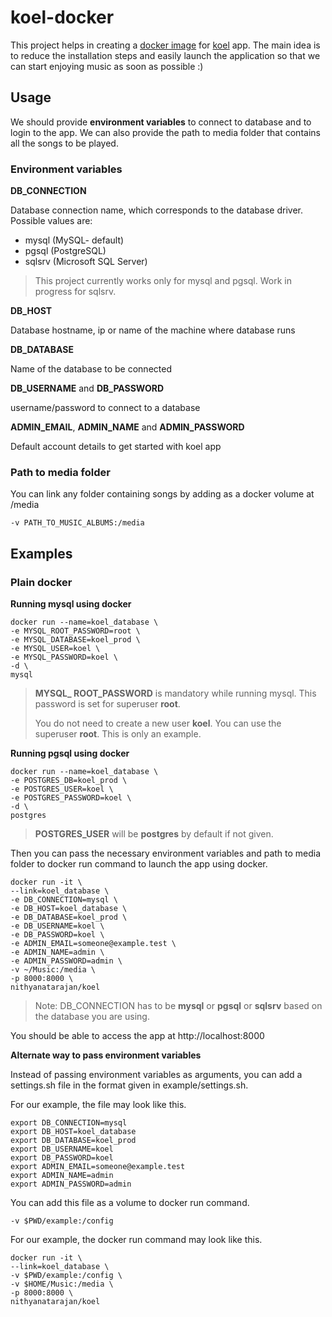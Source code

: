 # koel-docker

This project helps in creating a [docker image](https://hub.docker.com/r/nithyanatarajan/koel/) for [koel](https://github.com/phanan/koel) app. The main idea is to reduce the installation steps and easily launch the application so that we can start enjoying music as soon as possible :)


## Usage

We should provide **environment variables** to connect to database and to login to the app. We can also provide the path to media folder that contains all the songs to be played.

### Environment variables

**DB_CONNECTION**

Database connection name, which corresponds to the database driver.
Possible values are:

* mysql (MySQL- default)
* pgsql (PostgreSQL)
* sqlsrv (Microsoft SQL Server)

> This project currently works only for mysql and pgsql. Work in progress for sqlsrv.

**DB_HOST**

Database hostname, ip or name of the machine where database runs

**DB_DATABASE**

Name of the database to be connected

**DB_USERNAME** and **DB_PASSWORD**

username/password to connect to a database

**ADMIN_EMAIL**, **ADMIN_NAME** and **ADMIN_PASSWORD**

Default account details to get started with koel app

### Path to media folder

You can link any folder containing songs by adding as a docker volume at /media

```
-v PATH_TO_MUSIC_ALBUMS:/media
```


## Examples

### Plain docker
**Running mysql using docker**

```
docker run --name=koel_database \
-e MYSQL_ROOT_PASSWORD=root \
-e MYSQL_DATABASE=koel_prod \
-e MYSQL_USER=koel \
-e MYSQL_PASSWORD=koel \
-d \
mysql
```

> **MYSQL_ ROOT_PASSWORD** is mandatory while running mysql. This password is set for superuser **root**.
>
> You do not need to create a new user **koel**. You can use the superuser **root**. This is only an example.

**Running pgsql using docker**

```
docker run --name=koel_database \
-e POSTGRES_DB=koel_prod \
-e POSTGRES_USER=koel \
-e POSTGRES_PASSWORD=koel \
-d \
postgres
```
> **POSTGRES_USER** will be **postgres** by default if not given.

Then you can pass the necessary environment variables and path to media folder to docker run command to launch the app using docker.

```
docker run -it \
--link=koel_database \
-e DB_CONNECTION=mysql \
-e DB_HOST=koel_database \
-e DB_DATABASE=koel_prod \
-e DB_USERNAME=koel \
-e DB_PASSWORD=koel \
-e ADMIN_EMAIL=someone@example.test \
-e ADMIN_NAME=admin \
-e ADMIN_PASSWORD=admin \
-v ~/Music:/media \
-p 8000:8000 \
nithyanatarajan/koel
```

> Note: DB_CONNECTION has to be **mysql** or **pgsql** or **sqlsrv** based on the database you are using.


You should be able to access the app at http://localhost:8000

**Alternate way to pass environment variables**

Instead of passing environment variables as arguments, you can add a settings.sh file in the format given in example/settings.sh.

For our example, the file may look like this.


```
export DB_CONNECTION=mysql
export DB_HOST=koel_database
export DB_DATABASE=koel_prod
export DB_USERNAME=koel
export DB_PASSWORD=koel
export ADMIN_EMAIL=someone@example.test
export ADMIN_NAME=admin
export ADMIN_PASSWORD=admin
```

You can add this file as a volume to docker run command.


```
-v $PWD/example:/config
```

For our example, the docker run command may look like this.

```
docker run -it \
--link=koel_database \
-v $PWD/example:/config \
-v $HOME/Music:/media \
-p 8000:8000 \
nithyanatarajan/koel
```
